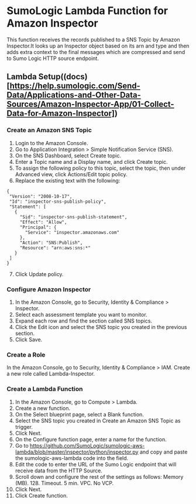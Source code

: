 # SumoLogic Lambda Function for Amazon Inspector

This function receives the records published to a SNS Topic by Amazon Inspector.It looks up an Inspector object based on its arn and type and then adds extra context to the final messages which are compressed and send to Sumo Logic HTTP source endpoint.

## Lambda Setup((docs)[https://help.sumologic.com/Send-Data/Applications-and-Other-Data-Sources/Amazon-Inspector-App/01-Collect-Data-for-Amazon-Inspector])

### Create an Amazon SNS Topic
1. Login to the Amazon Console.
2. Go to Application Integration > Simple Notification Service (SNS).
3. On the SNS Dashboard, select Create topic.
4. Enter a Topic name and a Display name, and click Create topic.
5. To assign the following policy to this topic, select the topic, then under Advanced view, click Actions/Edit topic policy.
6. Replace the existing text with the following:
```
{
 "Version": "2008-10-17",
 "Id": "inspector-sns-publish-policy",
 "Statement": [
   {
     "Sid": "inspector-sns-publish-statement",
     "Effect": "Allow",
     "Principal": {
       "Service": "inspector.amazonaws.com"
     },
     "Action": "SNS:Publish",
     "Resource": "arn:aws:sns:*"
   }
 ]
}
```
7. Click Update policy.

### Configure Amazon Inspector
1. In the Amazon Console, go to Security, Identity & Compliance > Inspector.
2. Select each assessment template you want to monitor.
3. Expand each row and find the section called SNS topics.
4. Click the Edit icon and select the SNS topic you created in the previous section.
5. Click Save.

### Create a Role
In the Amazon Console, go to Security, Identity & Compliance > IAM.
Create a new role called Lambda-Inspector.

### Create a Lambda Function
1. In the Amazon Console, go to Compute > Lambda.
2. Create a new function.
3. On the Select blueprint page, select a Blank function.
4. Select the SNS topic you created in Create an Amazon SNS Topic as trigger.
5. Click Next.
6. On the Configure function page, enter a name for the function.
7. Go to https://github.com/SumoLogic/sumologic-aws-lambda/blob/master/inspector/python/inspector.py and copy and paste the sumologic-aws-lambda code into the field.
8. Edit the code to enter the URL of the Sumo Logic endpoint that will receive data from the HTTP Source.
9. Scroll down and configure the rest of the settings as follows:
   Memory (MB). 128.
   Timeout. 5 min.
   VPC. No VCP.
10. Click Next.
11. Click Create function.
